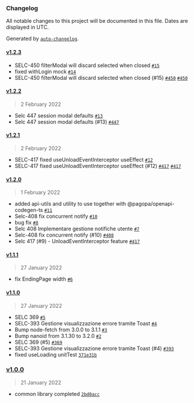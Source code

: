 ### Changelog

All notable changes to this project will be documented in this file. Dates are displayed in UTC.

Generated by [`auto-changelog`](https://github.com/CookPete/auto-changelog).

#### [v1.2.3](https://github.com/pagopa/selfcare-common-frontend/compare/v1.2.2...v1.2.3)

- SELC-450 filterModal will discard selected when closed [`#15`](https://github.com/pagopa/selfcare-common-frontend/pull/15)
- fixed withLogin mock [`#14`](https://github.com/pagopa/selfcare-common-frontend/pull/14)
- SELC-450 filterModal will discard selected when closed (#15) [`#450`](https://pagopa.atlassian.net/browse/450) [`#450`](https://pagopa.atlassian.net/browse/450)

#### [v1.2.2](https://github.com/pagopa/selfcare-common-frontend/compare/v1.2.1...v1.2.2)

> 2 February 2022

- Selc 447 session modal defaults [`#13`](https://github.com/pagopa/selfcare-common-frontend/pull/13)
- Selc 447 session modal defaults (#13) [`#447`](https://pagopa.atlassian.net/browse/447)

#### [v1.2.1](https://github.com/pagopa/selfcare-common-frontend/compare/v1.2.0...v1.2.1)

> 2 February 2022

- SELC-417 fixed useUnloadEventInterceptor useEffect [`#12`](https://github.com/pagopa/selfcare-common-frontend/pull/12)
- SELC-417 fixed useUnloadEventInterceptor useEffect (#12) [`#417`](https://pagopa.atlassian.net/browse/417) [`#417`](https://pagopa.atlassian.net/browse/417)

#### [v1.2.0](https://github.com/pagopa/selfcare-common-frontend/compare/v1.1.1...v1.2.0)

> 1 February 2022

- added api-utils and utility to use together with @pagopa/openapi-codegen-ts [`#11`](https://github.com/pagopa/selfcare-common-frontend/pull/11)
- Selc-408 fix concurrent notify [`#10`](https://github.com/pagopa/selfcare-common-frontend/pull/10)
- bug fix [`#8`](https://github.com/pagopa/selfcare-common-frontend/pull/8)
- Selc 408 Implementare gestione notifiche utente [`#7`](https://github.com/pagopa/selfcare-common-frontend/pull/7)
- Selc-408 fix concurrent notify (#10) [`#408`](https://pagopa.atlassian.net/browse/408)
- Selc 417 (#9) - UnloadEventInterceptor feature [`#417`](https://pagopa.atlassian.net/browse/417)

#### [v1.1.1](https://github.com/pagopa/selfcare-common-frontend/compare/v1.1.0...v1.1.1)

> 27 January 2022

- fix EndingPage width [`#6`](https://github.com/pagopa/selfcare-common-frontend/pull/6)

#### [v1.1.0](https://github.com/pagopa/selfcare-common-frontend/compare/v1.0.0...v1.1.0)

> 27 January 2022

- SELC 369 [`#5`](https://github.com/pagopa/selfcare-common-frontend/pull/5)
- SELC-393 Gestione visualizzazione errore tramite Toast [`#4`](https://github.com/pagopa/selfcare-common-frontend/pull/4)
- Bump node-fetch from 3.0.0 to 3.1.1 [`#3`](https://github.com/pagopa/selfcare-common-frontend/pull/3)
- Bump nanoid from 3.1.30 to 3.2.0 [`#2`](https://github.com/pagopa/selfcare-common-frontend/pull/2)
- SELC 369 (#5) [`#369`](https://pagopa.atlassian.net/browse/369)
- SELC-393 Gestione visualizzazione errore tramite Toast (#4) [`#393`](https://pagopa.atlassian.net/browse/393)
- fixed useLoading unitTest [`371e31b`](https://github.com/pagopa/selfcare-common-frontend/commit/371e31b89cf2d4f3d8d23a8977c619509844d904)

### [v1.0.0](https://github.com/pagopa/selfcare-common-frontend/compare/v0.1.4...v1.0.0)

> 21 January 2022

- common library completed [`2bd0acc`](https://github.com/pagopa/selfcare-common-frontend/commit/2bd0acc6c09f042249861ad33446dd00a38ca41d)
